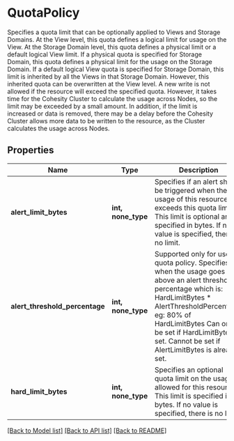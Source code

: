 # QuotaPolicy

Specifies a quota limit that can be optionally applied to Views and   Storage Domains.   At the View level, this quota defines a logical limit for usage on the View.   At the Storage Domain level, this quota defines a physical limit or   a default logical View limit.   If a physical quota is specified for Storage Domain, this quota defines a physical   limit for the usage on the Storage Domain.   If a default logical View quota is specified for Storage Domain, this limit   is inherited by all the Views in that Storage Domain.   However, this inherited quota can be overwritten at the View level.   A new write is not allowed if the resource will exceed the specified quota.   However, it takes time for the Cohesity Cluster to calculate   the usage across Nodes, so the limit may be exceeded by a small amount.   In addition, if the limit is increased or data is removed,   there may be a delay before the Cohesity Cluster allows more data   to be written to the resource, as the Cluster calculates the usage   across Nodes.

## Properties
Name | Type | Description | Notes
------------ | ------------- | ------------- | -------------
**alert_limit_bytes** | **int, none_type** | Specifies if an alert should be triggered when the usage of this   resource exceeds this quota limit.   This limit is optional and is specified in bytes.   If no value is specified, there is no limit. | [optional] 
**alert_threshold_percentage** | **int, none_type** | Supported only for user quota policy.   Specifies when the usage goes above an alert threshold percentage   which is:   HardLimitBytes * AlertThresholdPercentage, eg: 80% of HardLimitBytes   Can only be set if HardLimitBytes is set.   Cannot be set if AlertLimitBytes is already set. | [optional] 
**hard_limit_bytes** | **int, none_type** | Specifies an optional quota limit on the usage allowed for this   resource. This limit is specified in bytes. If no value is specified,   there is no limit. | [optional] 

[[Back to Model list]](../README.md#documentation-for-models) [[Back to API list]](../README.md#documentation-for-api-endpoints) [[Back to README]](../README.md)


